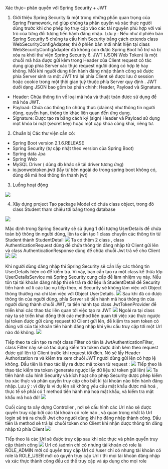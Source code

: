 ﻿Xác thực– phân quyền với Spring Security + JWT 
1. Giới thiệu 
Spring Security là một trong những phần quan trọng của Spring Framework, nó giúp chúng ta phân quyền và xác thực người dùng trước khi cho phép họ truy cập vào các tài nguyên phù hợp với vai trò của từng đối tượng tiến hành đăng nhập.
Lưu ý : Nếu như ở phiên bản Spring Security 5 chúng ta cấu hình Security bằng cách extends class WebSecurityConfigAdapter, thì ở phiên bản mới nhất hiện tại class WebSecurityConfigAdapter đã không còn được Spring Boot hỗ trợ và bị xóa ra khỏi thư viện Spring Security 6. 
JWT (JSON Web Token) là một chuỗi mã hóa được gửi kèm trong Header của Client request có tác dụng giúp phía Server xác thực request người dùng có hợp lệ hay không. Mỗi khi người dùng tiến hành đăng nhập thành công sẽ được phía Server sinh ra một JWT trả lại phía Client sẽ được lưu ở session hoặc cookie trong một thời gian tuỳ thuộc phía Server quy định . JWT dưới dạng JSON bao gồm ba phần chính: Header, Payload và Signature.
- Header: Chứa thông tin về loại mã hóa và thuật toán được sử dụng để mã hóa JWT.
- Payload: Chứa các thông tin chứng thực (claims) như thông tin người dùng, quyền hạn, thông tin khác liên quan đến ứng dụng.
- Signature: Được tạo ra bằng cách ký (sign) Header và Payload sử dụng một khóa bí mật (secret key) hoặc một cặp khóa công khai, riêng tư.

2. Chuẩn bị
Các thư viện cần có:
- Spring Boot version 2.1.6.RELEASE
- Spring Security (tự cập nhật theo version của Spring Boot)
- Spring data Jpa
- Spring Web
- MySQL Driver ( dùng db khác sẽ tải driver tương ứng)
- io.jsonwebtoken.jwtt (lấy từ bên ngoài do trong spring boot không có, dùng để mã hoá thông tin thành  jwt)

3. Luồng hoạt động
<img src="https://i.imgur.com/uwceXgB.png">

4. Xây dựng project
Tạo package Model có chứa class object, trong đó class Student tham chiếu tới bảng trong database
<img src="https://imgur.com/ADuAqSQ">

Mặc định trong Spring Security sẽ  sử dụng 1 đối tượng UserDetails để chứa toàn bộ thông tin người dùng, lên ta cần tạo 1 class chuyển các thông tin từ Student thành StudentDetail
<img src="https://imgur.com/ADuAqSQ">
Ta có thêm 2 class , class AuthenticationRequest dùng để chứa thông tin đăng nhập từ Client gửi lên và class AuthenticationResponse dùng để chứa chuỗi Jwt trả về cho Client
<img src="https://imgur.com/ADuAqSQ">
<img src="https://imgur.com/ADuAqSQ">

Khi người dùng đăng nhập thì Spring Security sẽ cần lấy các thông tin UserDetails hiện có để kiểm tra. Vì vậy, bạn cần tạo ra một class kế thừa lớp UserDetailsService mà Spring Security cung cấp để làm nhiệm vụ này. Nếu tồn tại tài khoản đăng nhập thì sẽ trả ra dữ liệu là StudentDetail để Security tiến hành xử lí các tác vụ tiếp theo, vì Security sẽ không làm việc với Object thông thường mà chỉ làm việc với Object UserDetails.
<img src="https://imgur.com/ADuAqSQ">
Sau khi đã có được thông tin của người dùng, phía Server sẽ tiến hành mã hoá thông tin của người dùng thành chuỗi JWT, ta tiến hành tạo class JwtTokenProvider để triển khai các thao tác liên quan tới việc tạo ra JWT
<img src="https://imgur.com/ADuAqSQ">
Ngoài ra tại class này ta sẽ triển khai đồng thời các method liên quan tới việc xác thực ngược lại token được gửi cùng request từ Client gửi lên, để kiểm tra xem token có đúng với của tài khoản tiến hành đăng nhập khi yêu cầu truy cập tới một Url nào đó không.
<img src="https://imgur.com/ADuAqSQ">

Tiếp theo ta cần tạo ra một class Filter có tên là JwtAuthenticationFilter, class Filter này sẽ có tác dụng kiểm tra token được đính kèm theo request được gửi lên từ Client trước khi request tới đích. Nó sẽ lấy Header Authorization ra và kiểm tra xem chuỗi JWT người dùng gửi lên có hợp lệ không.
Đầu tiên là thao tác lấy ra được mã token từ request : 
<img src="https://imgur.com/ADuAqSQ">
Tiếp theo là thao tác kiểm tra token (generate ngược lấy dữ liệu từ token gửi lên)
<img src="https://imgur.com/ADuAqSQ">
Ta tiến hành cấu hình Security và kích hoạt cho phép Security được phép kiểm tra xác thực và phân quyền truy cập cho bất kì tài khoản nào tiến hành đăng nhập. 
Lưu ý : vì đây là ví dụ lên sẽ không yêu cầu mật khẩu được mã hoá , thực tế sẽ phải có 1 method tiến hành mã hoá mật khẩu, và kiểm tra mật khẩu mã hoá đó!
<img src="https://imgur.com/ADuAqSQ">

Cuối cùng ta xây dựng Controller , nơi sẽ cấu hình các Url nào sẽ được quyền truy cập bởi các tài khoản có role nào , và quan trọng nhất là Url login sẽ trả ra chuỗi Jwt cho người dùng khi họ đăng nhập thành công.
Đầu tiên là method sẽ trả lại chuỗi token cho Client khi nhận được thông tin đăng nhập từ phía Client
<img src="https://imgur.com/ADuAqSQ">

Tiếp theo là các Url sẽ được truy cập sau khi xác thực và phân quyền truy cập thành công
<img src="https://imgur.com/ADuAqSQ">
Url có /admin chỉ có nhưng tài khoản có role là ROLE_ADMIN mới có quyền truy cập
Url có /user chỉ có nhưng tài khoản có role là ROLE_USER mới có quyền truy cập
Url / thì mọi tài khoản đăng nhập và xác thực thành công đều có thể truy cập và áp dụng cho mọi role

